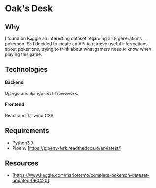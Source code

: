 # Oak's Desk

## Why

I found on Kaggle an interesting dataset regarding all 8 generations pokemon.
So I decided to create an API to retrieve useful informations about pokemons, trying to 
think about what gamers need to know when playing this game.

## Technologies

#### Backend

Django and django-rest-framework.

#### Frontend

React and Tailwind CSS

## Requirements

* Python3.9
* Pipenv [https://pipenv-fork.readthedocs.io/en/latest/]

## Resources

* [https://www.kaggle.com/mariotormo/complete-pokemon-dataset-updated-090420]
